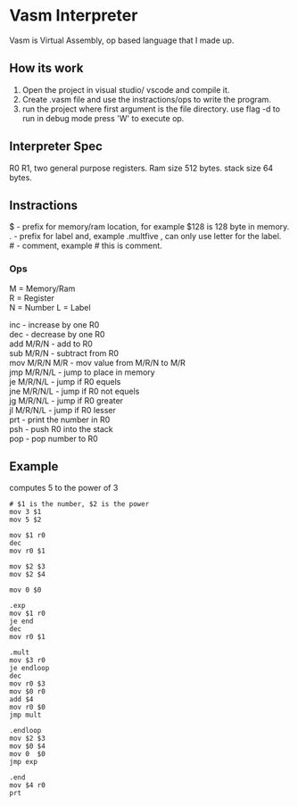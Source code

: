 # Vasm Interpreter
Vasm is Virtual Assembly, op based language that I made up.
<br/>
## How its work

1) Open the project in visual studio/ vscode and compile it.
2) Create .vasm file and use the instractions/ops to write the program.
3) run the project where first argument is the file directory.
use flag -d to run in debug mode press 'W' to execute op.

## Interpreter Spec

R0 R1, two general purpose registers.
Ram size 512 bytes.
stack size 64 bytes.

## Instractions

$ - prefix for memory/ram location, for example $128 is 128 byte in memory.  
. - prefix for label and, example .multfive , can only use letter for the label.  
\# - comment, example # this is comment.

### Ops
M = Memory/Ram  
R = Register  
N = Number
L = Label

inc - increase by one R0  
dec - decrease by one R0  
add M/R/N - add to R0  
sub M/R/N - subtract from R0  
mov M/R/N M/R - mov value from M/R/N to M/R   
jmp M/R/N/L - jump to place in memory  
je M/R/N/L - jump if R0 equels  
jne M/R/N/L - jump if R0 not equels  
jg M/R/N/L - jump if R0 greater  
jl M/R/N/L - jump if R0 lesser  
prt - print the number in R0  
psh - push R0 into the stack  
pop - pop number to R0  

## Example

computes 5 to the power of 3

```
# $1 is the number, $2 is the power 
mov 3 $1 
mov 5 $2

mov $1 r0
dec
mov r0 $1

mov $2 $3
mov $2 $4

mov 0 $0

.exp
mov $1 r0
je end
dec
mov r0 $1

.mult
mov $3 r0
je endloop
dec
mov r0 $3
mov $0 r0
add $4
mov r0 $0
jmp mult

.endloop
mov $2 $3
mov $0 $4
mov 0  $0
jmp exp

.end
mov $4 r0
prt

```
